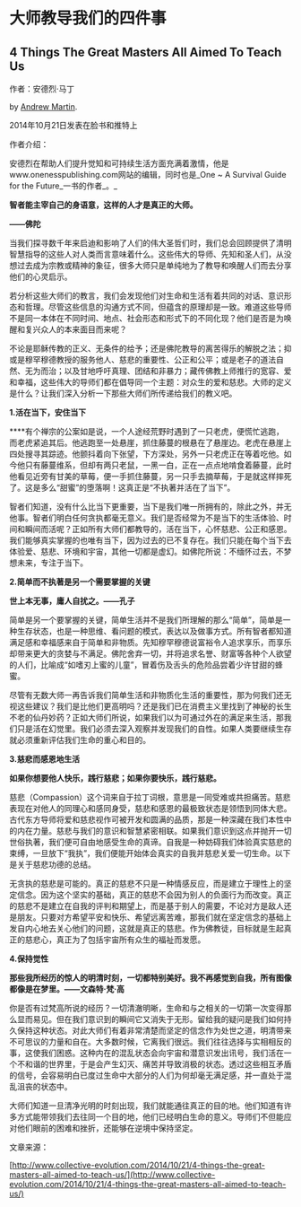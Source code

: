 # 大师教导我们的四件事

## 4 Things The Great Masters All Aimed To Teach Us

作者：安德烈·马丁

by [Andrew Martin](http://www.collective-evolution.com/author/admartin/).

2014年10月21日发表在脸书和推特上

作者介绍：

安德烈在帮助人们提升觉知和可持续生活方面充满着激情，他是www.onenesspublishing.com网站的编辑，同时也是_One ~ A Survival Guide for the Future_一书的作者_。_

**智者能主宰自己的身语意，这样的人才是真正的大师。**

**——佛陀**

当我们探寻数千年来启迪和影响了人们的伟大圣哲们时，我们总会回顾提供了清明智慧指导的这些人对人类而言意味着什么。这些伟大的导师、先知和圣人们，从没想过去成为宗教或精神的象征，很多大师只是单纯地为了教导和唤醒人们而去分享他们的心灵启示。

若分析这些大师们的教言，我们会发现他们对生命和生活有着共同的对话、意识形态和哲理。尽管这些信息的沟通方式不同，但蕴含的原理却是一致。难道这些导师不是同一本体在不同时间、地点、社会形态和形式下的不同化现？他们是否是为唤醒和复兴众人的本来面目而来呢？

不论是耶稣传教的正义、无条件的给予；还是佛陀教导的离苦得乐的解脱之法；抑或是穆罕穆德教授的服务他人、慈悲的重要性、公正和公平；或是老子的道法自然、无为而治；以及甘地呼吁真理、团结和非暴力；藏传佛教上师推行的宽容、爱和幸福，这些伟大的导师们都在倡导同一个主题：对众生的爱和慈悲。大师的定义是什么？让我们深入分析一下那些大师们所传递给我们的教义吧。

 **1.活在当下，安住当下**

 ****有个禅宗的公案如是说，一个人途经荒野时遇到了一只老虎，便慌忙逃跑，而老虎紧追其后。他逃跑至一处悬崖，抓住藤蔓的根悬在了悬崖边。老虎在悬崖上四处搜寻其踪迹。他颤抖着向下张望，下方深处，另外一只老虎正在等着吃他。如今他只有藤蔓维系，但却有两只老鼠，一黑一白，正在一点点地啃食着藤蔓，此时他看见近旁有甘美的草莓，便一手抓住藤蔓，另一只手去摘草莓，于是就这样摔死了。这是多么“甜蜜”的堕落啊！这真正是“不执著并活在了当下”。

智者们知道，没有什么比当下更重要，当下是我们唯一所拥有的，除此之外，并无他事。智者们明白任何贪执都毫无意义。我们是否经常为不是当下的生活体验、时间和瞬间而活呢？正如所有大师们都教导的，活在当下，心怀慈悲、公正和感恩。我们能够真实掌握的也唯有当下，因为过去的已不复存在。我们只能在每个当下去体验爱、慈悲、环境和宇宙，其他一切都是虚幻。如佛陀所说：不缅怀过去，不梦想未来，专注于当下。

**2.简单而不执著是另一个需要掌握的关键**

**世上本无事，庸人自扰之。——孔子**

简单是另一个要掌握的关键，简单生活并不是我们所理解的那么“简单”，简单是一种生存状态，也是一种思维、看问题的模式，表达以及做事方式。所有智者都知道满足感和幸福感来自于简单和非物质。先知穆罕穆德说富裕令人追求享乐，而享乐却带来更大的贪婪与不满足。佛陀舍弃一切，并将追求名誉、财富等各种个人欲望的人们，比喻成“如嗜刃上蜜的儿童”，冒着伤及舌头的危险品尝着少许甘甜的蜂蜜。

尽管有无数大师一再告诉我们简单生活和非物质化生活的重要性，那为何我们还无视这些建议？我们是比他们更高明吗？还是我们已在消费主义里找到了神秘的长生不老的仙丹妙药？正如大师们所说，如果我们以为可通过外在的满足来生活，那我们只是活在幻觉里。我们必须去深入观察并发现我们的自性。如果人类要继续生存就必须重新评估我们生命的重心和目的。

**3.慈悲而感恩地生活**

**如果你想要他人快乐，践行慈悲；如果你要快乐，践行慈悲。**

慈悲（Compassion）这个词来自于拉丁词根，意思是一同受难或共担痛苦。慈悲表现在对他人的同理心和感同身受，慈悲和感恩的最极致状态是领悟到同体大悲。古代东方导师将爱和慈悲视作可被开发和圆满的品质，那是一种深藏在我们本性中的内在力量。慈悲与我们的意识和智慧紧密相联。如果我们意识到这点并抛开一切世俗执著，我们便可自由地感受生命的真谛。自我是一种妨碍我们体验真实慈悲的束缚，一旦放下“我执”，我们便能开始体会真实的自我并慈悲关爱一切生命。以下是关于慈悲功德的总结。

无贪执的慈悲是可能的。真正的慈悲不只是一种情感反应，而是建立于理性上的坚定信念。因为这个坚实的基础，真正的慈悲不会因为别人的负面行为而改变。真正的慈悲不是建立在自我的评判和期望上，而是基于别人的需要，不论对方是敌人还是朋友。只要对方希望平安和快乐、希望远离苦难，那我们就在坚定信念的基础上发自内心地去关心他们的问题，这就是真正的慈悲。作为佛教徒，目标就是生起真正的慈悲心，真正为了包括宇宙所有众生的福祉而发愿。

**4.保持觉性**

**那些我所经历的惊人的明清时刻，一切都特别美好。我不再感觉到自我，所有图像都像是在梦里。——文森特·梵·高**

你是否有过梵高所说的经历？一切清澈明晰，生命和与之相关的一切第一次变得那么显而易见。但在我们意识到的瞬间它又消失于无形。留给我的疑问是我们如何持久保持这种状态。对此大师们有着非常清楚而坚定的信念作为处世之道，明清带来不可思议的力量和自在。大多数时候，它离我们很远。我们往往选择与实相相反的事，这使我们困惑。这种内在的混乱状态会向宇宙和潜意识发出讯号，我们活在一个不和谐的世界里，于是会产生幻灭、痛苦并导致消极的状态。透过这些相互矛盾的信号，会容易明白已度过生命中大部分的人们为何却毫无满足感，并一直处于混乱沮丧的状态中。

大师们知道一旦清净光明的时刻出现，我们就能通往真正的目的地。他们知道有许多方式能带领我们去往同一个目的地，他们已经明白生命的意义。导师们不但能应对他们眼前的困难和挫折，还能够在逆境中保持坚定。

文章来源：

[http://www.collective-evolution.com/2014/10/21/4-things-the-great-masters-all-aimed-to-teach-us/](http://www.collective-evolution.com/2014/10/21/4-things-the-great-masters-all-aimed-to-teach-us/)

